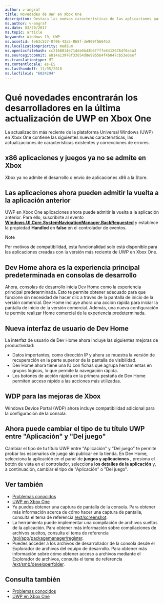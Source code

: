 ```yaml
---
author: v-angraf
title: Novedades de UWP en Xbox One
description: Destaca las nuevas características de las aplicaciones para UWP en Xbox One.
ms.author: v-angraf
ms.date: 03/29/2017
ms.topic: article
keywords: Windows 10, UWP
ms.assetid: fe63c527-8f06-43a5-868f-de909f5664b3
ms.localizationpriority: medium
ms.openlocfilehash: cc2168014e714de0b43b6ffffe84126764f0a4a3
ms.sourcegitcommit: e814a13978f33654d8e995584f4b047cb53e0aef
ms.translationtype: MT
ms.contentlocale: es-ES
ms.lasthandoff: 11/05/2018
ms.locfileid: "6024294"
---
```

# <a name="whats-new-for-developers-in-the-latest-update-of-uwp-on-xbox-one"></a>Qué novedades encontrarán los desarrolladores en la última actualización de UWP en Xbox One

La actualización más reciente de la plataforma Universal Windows (UWP) en Xbox One contiene las siguientes nuevas características, las actualizaciones de características existentes y correcciones de errores.

## <a name="x86-apps-and-games-are-no-longer-supported-on-xbox"></a>x86 aplicaciones y juegos ya no se admite en Xbox  
Xbox ya no admite el desarrollo o envío de aplicaciones x86 a la Store.

## <a name="apps-can-now-support-navigating-back-to-the-previous-app"></a>Las aplicaciones ahora pueden admitir la vuelta a la aplicación anterior 
UWP en Xbox One aplicaciones ahora puede admitir la vuelta a la aplicación anterior. Para ello, suscribirte al evento [**Windows.UI.Core.SystemNavigationManager.BackRequested**](https://msdn.microsoft.com/library/windows/apps/dn893595) y establece la propiedad **Handled** en **false** en el controlador de eventos.

> [!NOTE]
> Por motivos de compatibilidad, esta funcionalidad solo está disponible para las aplicaciones creadas con la versión más reciente de UWP en Xbox One. 

## <a name="dev-home-is-now-the-default-home-experience-on-development-consoles"></a>Dev Home ahora es la experiencia principal predeterminada en consolas de desarrollo
Ahora, consolas de desarrollo inicia Dev Home como la experiencia principal predeterminada. Esto te permite obtener adecuado para que funcione sin necesidad de hacer clic a través de la pantalla de inicio de la versión comercial. Dev Home incluye ahora una acción rápida para iniciar la pantalla de inicio de la versión comercial. Además, una nueva configuración te permite realizar Home comercial de la experiencia predeterminada. 

## <a name="new-dev-home-user-interface"></a>Nueva interfaz de usuario de Dev Home
La interfaz de usuario de Dev Home ahora incluye las siguientes mejoras de productividad:
 - Datos importantes, como dirección IP y ahora se muestra la versión de recuperación en la parte superior de la pantalla de visibilidad. 
 - Dev Home ahora tiene una IU con fichas que agrupa herramientas en grupos lógicos, lo que permite la navegación rápida.
 - Los botones de acción rápida en la primera pestaña de Dev Home permiten acceso rápido a las acciones más utilizadas. 

## <a name="wdp-for-xbox-enhancements"></a>WDP para las mejoras de Xbox
Windows Device Portal (WDP) ahora incluye compatibilidad adicional para la configuración de la consola. 

## <a name="you-can-now-switch-the-type-of-your-uwp-title-between-app-and-game"></a>Ahora puede cambiar el tipo de tu título UWP entre "Aplicación" y "Del juego"
Cambiar el tipo de tu título UWP entre "Aplicación" y "Del juego" te permite probar los escenarios de juego sin publicar en la tienda. En Dev Home, selecciona la aplicación en el panel de **juegos y aplicaciones** , presiona el botón de vista en el controlador, selecciona **los detalles de la aplicación** y, a continuación, cambiar el tipo de "Aplicación" o "Del juego".

## <a name="see-also"></a>Ver también
- [Problemas conocidos](known-issues.md)
- [UWP en Xbox One](index.md)
 - Ya puedes obtener una captura de pantalla de la consola. Para obtener más información acerca de cómo hacer una captura de pantalla, consulta el tema de referencia [/ext/screenshot](wdp-media-capture-api.md).
 - La herramienta puede implementar una compilación de archivos sueltos de la aplicación. Para obtener más información sobre compilaciones de archivos sueltos, consulta el tema de referencia [/api/app/packagemanager/register](wdp-loose-folder-register-api.md).
 - Puedes acceder a los archivos de desarrollador de la consola desde el Explorador de archivos del equipo de desarrollo. Para obtener más información sobre cómo obtener acceso a archivos mediante el Explorador de archivos, consulta el tema de referencia [/ext/smb/developerfolder](wdp-smb-api.md).

## <a name="see-also"></a>Consulta también
- [Problemas conocidos](known-issues.md)
- [UWP en Xbox One](index.md)
